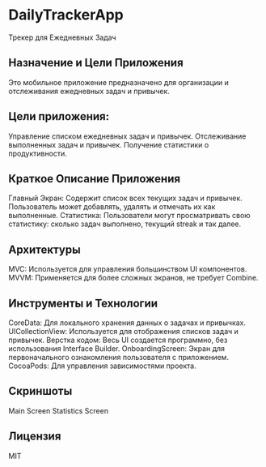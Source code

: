 # DailyTrackerApp
Трекер для Ежедневных Задач

## Назначение и Цели Приложения
Это мобильное приложение предназначено для организации и отслеживания ежедневных задач и привычек.

## Цели приложения:
Управление списком ежедневных задач и привычек.
Отслеживание выполненных задач и привычек.
Получение статистики о продуктивности.

## Краткое Описание Приложения
Главный Экран: Содержит список всех текущих задач и привычек. Пользователь может добавлять, удалять и отмечать их как выполненные.
Статистика: Пользователи могут просматривать свою статистику: сколько задач выполнено, текущий streak и так далее.

## Архитектуры
MVC: Используется для управления большинством UI компонентов.
MVVM: Применяется для более сложных экранов, не требует Combine.

## Инструменты и Технологии
CoreData: Для локального хранения данных о задачах и привычках.
UICollectionView: Используется для отображения списков задач и привычек.
Верстка кодом: Весь UI создается программно, без использования Interface Builder.
OnboardingScreen: Экран для первоначального ознакомления пользователя с приложением.
CocoaPods: Для управления зависимостями проекта.

## Скриншоты
Main Screen
Statistics Screen

## Лицензия
MIT
